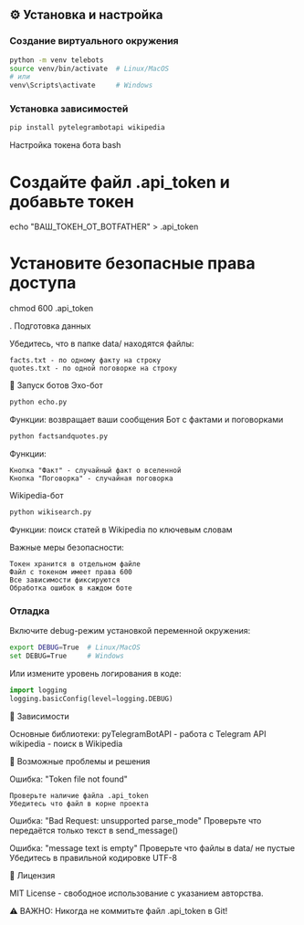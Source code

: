## ⚙️ Установка и настройка

### Создание виртуального окружения
```bash
python -m venv telebots
source venv/bin/activate  # Linux/MacOS
# или
venv\Scripts\activate     # Windows
```

### Установка зависимостей 
```bash
pip install pytelegrambotapi wikipedia
```

Настройка токена бота
bash

# Создайте файл .api_token и добавьте токен
echo "ВАШ_ТОКЕН_ОТ_BOTFATHER" > .api_token

# Установите безопасные права доступа
chmod 600 .api_token

. Подготовка данных

Убедитесь, что в папке data/ находятся файлы:

    facts.txt - по одному факту на строку
    quotes.txt - по одной поговорке на строку

🚀 Запуск ботов
Эхо-бот
```bash
python echo.py
```

Функции: возвращает ваши сообщения
Бот с фактами и поговорками
```bash
python factsandquotes.py
```
Функции:

    Кнопка "Факт" - случайный факт о вселенной
    Кнопка "Поговорка" - случайная поговорка

Wikipedia-бот
```bash
python wikisearch.py
```
Функции: поиск статей в Wikipedia по ключевым словам

Важные меры безопасности:

    Токен хранится в отдельном файле
    Файл с токеном имеет права 600
    Все зависимости фиксируются
    Обработка ошибок в каждом боте

### Отладка
Включите debug-режим установкой переменной окружения:
```bash
export DEBUG=True  # Linux/MacOS
set DEBUG=True     # Windows
```

Или измените уровень логирования в коде:
```python
import logging
logging.basicConfig(level=logging.DEBUG)
```
📝 Зависимости

Основные библиотеки:
    pyTelegramBotAPI - работа с Telegram API
    wikipedia - поиск в Wikipedia

🔧 Возможные проблемы и решения

Ошибка: "Token file not found"

    Проверьте наличие файла .api_token
    Убедитесь что файл в корне проекта

Ошибка: "Bad Request: unsupported parse_mode"
    Проверьте что передаётся только текст в send_message()

Ошибка: "message text is empty"
    Проверьте что файлы в data/ не пустые
    Убедитесь в правильной кодировке UTF-8

📄 Лицензия

MIT License - свободное использование с указанием авторства.

⚠️ ВАЖНО: Никогда не коммитьте файл .api_token в Git!



